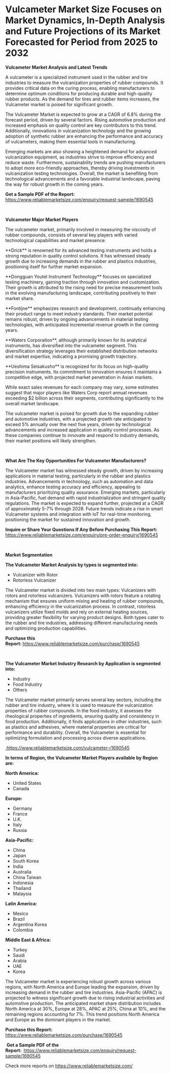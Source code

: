 <p><h1>Vulcameter Market Size Focuses on Market Dynamics, In-Depth Analysis and Future Projections of its Market Forecasted for Period from 2025 to 2032</h1></p><p><strong>Vulcameter Market Analysis and Latest Trends</strong></p>
<p><p>A vulcameter is a specialized instrument used in the rubber and tire industries to measure the vulcanization properties of rubber compounds. It provides critical data on the curing process, enabling manufacturers to determine optimum conditions for producing durable and high-quality rubber products. As the demand for tires and rubber items increases, the Vulcameter market is poised for significant growth.</p><p>The Vulcameter Market is expected to grow at a CAGR of 6.8% during the forecast period, driven by several factors. Rising automotive production and increased emphasis on quality control are key contributors to this trend. Additionally, innovations in vulcanization technology and the growing adoption of synthetic rubber are enhancing the performance and accuracy of vulcameters, making them essential tools in manufacturing. </p><p>Emerging markets are also showing a heightened demand for advanced vulcanization equipment, as industries strive to improve efficiency and reduce waste. Furthermore, sustainability trends are pushing manufacturers to adopt more eco-friendly approaches, thereby driving investments in vulcanization testing technologies. Overall, the market is benefiting from technological advancements and a favorable industrial landscape, paving the way for robust growth in the coming years.</p></p>
<p><strong>Get a Sample PDF of the Report:&nbsp;</strong> <a href="https://www.reliablemarketsize.com/enquiry/request-sample/1690545?utm_campaign=3458&utm_medium=2&utm_source=Github&utm_content=ia&utm_term=10042025&utm_id=vulcameter">https://www.reliablemarketsize.com/enquiry/request-sample/1690545</a></p>
<p>&nbsp;</p>
<p><strong>Vulcameter Major Market Players</strong></p>
<p><p>The vulcameter market, primarily involved in measuring the viscosity of rubber compounds, consists of several key players with varied technological capabilities and market presence. </p><p>**Drick** is renowned for its advanced testing instruments and holds a strong reputation in quality control solutions. It has witnessed steady growth due to increasing demands in the rubber and plastics industries, positioning itself for further market expansion.</p><p>**Dongguan Youtel Instrument Technology** focuses on specialized testing machinery, gaining traction through innovation and customization. Their growth is attributed to the rising need for precise measurement tools in the evolving manufacturing landscape, contributing positively to their market share.</p><p>**Fontijne** emphasizes research and development, continually enhancing their product range to meet industry standards. Their market potential remains robust, driven by ongoing advancements in material testing technologies, with anticipated incremental revenue growth in the coming years.</p><p>**Waters Corporation**, although primarily known for its analytical instruments, has diversified into the vulcameter segment. This diversification strategy leverages their established distribution networks and market expertise, indicating a promising growth trajectory.</p><p>**Ueshima Seisakusho** is recognized for its focus on high-quality precision instruments. Its commitment to innovation ensures it maintains a competitive edge, with projected market penetration in Asian markets.</p><p>While exact sales revenues for each company may vary, some estimates suggest that major players like Waters Corp report annual revenues exceeding $2 billion across their segments, contributing significantly to the overall market landscape.</p><p>The vulcameter market is poised for growth due to the expanding rubber and automotive industries, with a projected growth rate anticipated to exceed 5% annually over the next five years, driven by technological advancements and increased application in quality control processes. As these companies continue to innovate and respond to industry demands, their market positions will likely strengthen.</p></p>
<p>&nbsp;</p>
<p><strong>What Are The Key Opportunities For Vulcameter Manufacturers?</strong></p>
<p><p>The Vulcameter market has witnessed steady growth, driven by increasing applications in material testing, particularly in the rubber and plastics industries. Advancements in technology, such as automation and data analytics, enhance testing accuracy and efficiency, appealing to manufacturers prioritizing quality assurance. Emerging markets, particularly in Asia-Pacific, fuel demand with rapid industrialization and stringent quality regulations. The market is expected to expand further, projected at a CAGR of approximately 5-7% through 2028. Future trends indicate a rise in smart Vulcameter systems and integration with IoT for real-time monitoring, positioning the market for sustained innovation and growth.</p></p>
<p><strong>Inquire or Share Your Questions If Any Before Purchasing This Report:</strong> <a href="https://www.reliablemarketsize.com/enquiry/pre-order-enquiry/1690545?utm_campaign=3458&utm_medium=2&utm_source=Github&utm_content=ia&utm_term=10042025&utm_id=vulcameter">https://www.reliablemarketsize.com/enquiry/pre-order-enquiry/1690545</a></p>
<p>&nbsp;</p>
<p><strong>Market Segmentation</strong></p>
<p><strong>The Vulcameter Market Analysis by types is segmented into:</strong></p>
<p><ul><li>Vulcanizer with Rotor</li><li>Rotorless Vulcanizer</li></ul></p>
<p><p>The Vulcameter market is divided into two main types: Vulcanizers with rotors and rotorless vulcanizers. Vulcanizers with rotors feature a rotating mechanism that ensures uniform mixing and heating of rubber compounds, enhancing efficiency in the vulcanization process. In contrast, rotorless vulcanizers utilize fixed molds and rely on external heating sources, providing greater flexibility for varying product designs. Both types cater to the rubber and tire industries, addressing different manufacturing needs and optimizing production capabilities.</p></p>
<p><strong>Purchase this Report:&nbsp;</strong><a href="https://www.reliablemarketsize.com/purchase/1690545?utm_campaign=3458&utm_medium=2&utm_source=Github&utm_content=ia&utm_term=10042025&utm_id=vulcameter">https://www.reliablemarketsize.com/purchase/1690545</a></p>
<p>&nbsp;</p>
<p><strong>The Vulcameter Market Industry Research by Application is segmented into:</strong></p>
<p><ul><li>Industry</li><li>Food Industry</li><li>Others</li></ul></p>
<p><p>The Vulcameter market primarily serves several key sectors, including the rubber and tire industry, where it is used to measure the vulcanization properties of rubber compounds. In the food industry, it assesses the rheological properties of ingredients, ensuring quality and consistency in food production. Additionally, it finds applications in other industries, such as plastics and adhesives, where material properties are critical for performance and durability. Overall, the Vulcameter is essential for optimizing formulation and processing across diverse applications.</p></p>
<p><a href="https://www.reliablemarketsize.com/vulcameter-r1690545?utm_campaign=3458&utm_medium=2&utm_source=Github&utm_content=ia&utm_term=10042025&utm_id=vulcameter">&nbsp;https://www.reliablemarketsize.com/vulcameter-r1690545</a></p>
<p><strong>In terms of Region, the Vulcameter Market Players available by Region are:</strong></p>
<p>
    <p> <strong> North America: </strong>
        <ul>
            <li>United States</li>
            <li>Canada</li>
        </ul>
        </p> 
    <p> <strong> Europe: </strong>
        <ul>
            <li>Germany</li>
            <li>France</li>
            <li>U.K.</li>
            <li>Italy</li>
            <li>Russia</li>
        </ul>
        </p> 
    <p> <strong> Asia-Pacific: </strong>
        <ul>
            <li>China</li>
            <li>Japan</li>
            <li>South Korea</li>
            <li>India</li>
            <li>Australia</li>
            <li>China Taiwan</li>
            <li>Indonesia</li>
            <li>Thailand</li>
            <li>Malaysia</li>
        </ul>
        </p> 
    <p> <strong> Latin America: </strong>
        <ul>
            <li>Mexico</li>
            <li>Brazil</li>
            <li>Argentina Korea</li>
            <li>Colombia</li>
        </ul>
        </p> 
    <p> <strong> Middle East & Africa: </strong>
        <ul>
            <li>Turkey</li>
            <li>Saudi</li>
            <li>Arabia</li>
            <li>UAE</li>
            <li>Korea</li>
        </ul>
    </p>
    </p>
<p><p>The Vulcameter market is experiencing robust growth across various regions, with North America and Europe leading the expansion, driven by increasing demand in the rubber and tire industries. Asia-Pacific (APAC) is projected to witness significant growth due to rising industrial activities and automotive production. The anticipated market share distribution includes North America at 30%, Europe at 28%, APAC at 25%, China at 10%, and the remaining regions accounting for 7%. This trend positions North America and Europe as the dominant players in the market.</p></p>
<p><strong>Purchase this Report: </strong><a href="https://www.reliablemarketsize.com/purchase/1690545?utm_campaign=3458&utm_medium=2&utm_source=Github&utm_content=ia&utm_term=10042025&utm_id=vulcameter">https://www.reliablemarketsize.com/purchase/1690545</a></p>
<p>&nbsp;<strong>Get a Sample PDF of the Report:&nbsp;&nbsp;</strong><a href="https://www.reliablemarketsize.com/enquiry/request-sample/1690545?utm_campaign=3458&utm_medium=2&utm_source=Github&utm_content=ia&utm_term=10042025&utm_id=vulcameter">https://www.reliablemarketsize.com/enquiry/request-sample/1690545</a></p>
<p><strong></strong></p>
<p>Check more reports on <a href="https://www.reliablemarketsize.com/?utm_campaign=3458&utm_medium=2&utm_source=Github&utm_content=ia&utm_term=10042025&utm_id=vulcameter">https://www.reliablemarketsize.com/</a></p>